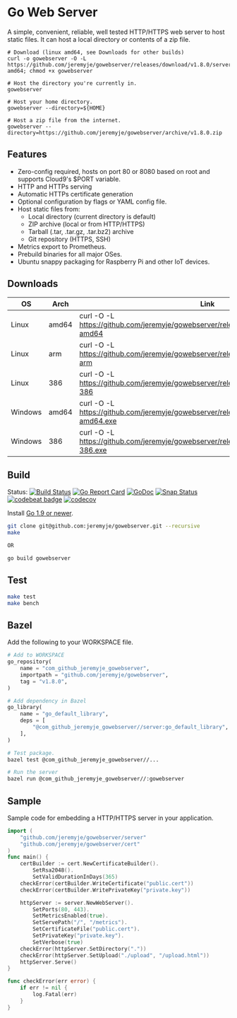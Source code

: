 Go Web Server
=============

A simple, convenient, reliable, well tested HTTP/HTTPS web server to host static files.
It can host a local directory or contents of a zip file.

```
# Download (linux amd64, see Downloads for other builds)
curl -o gowebserver -O -L https://github.com/jeremyje/gowebserver/releases/download/v1.8.0/server-amd64; chmod +x gowebserver

# Host the directory you're currently in.
gowebserver

# Host your home directory.
gowebserver --directory=${HOME}

# Host a zip file from the internet.
gowebserver --directory=https://github.com/jeremyje/gowebserver/archive/v1.8.0.zip
```

Features
--------
 * Zero-config required, hosts on port 80 or 8080 based on root and supports Cloud9's $PORT variable.
 * HTTP and HTTPs serving
 * Automatic HTTPs certificate generation
 * Optional configuration by flags or YAML config file.
 * Host static files from:
   * Local directory (current directory is default)
   * ZIP archive (local or from HTTP/HTTPS)
   * Tarball (.tar, .tar.gz, .tar.bz2) archive
   * Git repository (HTTPS, SSH)
 * Metrics export to Prometheus.
 * Prebuild binaries for all major OSes.
 * Ubuntu snappy packaging for Raspberry Pi and other IoT devices.


Downloads
---------

|    OS    | Arch  | Link
|----------|-------|-------------------------------------------------------------------------------------------
|Linux     | amd64 | curl -O -L https://github.com/jeremyje/gowebserver/releases/download/v1.8.0/server-amd64
|Linux     | arm   | curl -O -L https://github.com/jeremyje/gowebserver/releases/download/v1.8.0/server-arm
|Linux     | 386   | curl -O -L https://github.com/jeremyje/gowebserver/releases/download/v1.8.0/server-386
|Windows   | amd64 | curl -O -L https://github.com/jeremyje/gowebserver/releases/download/v1.8.0/server-amd64.exe
|Windows   | 386   | curl -O -L https://github.com/jeremyje/gowebserver/releases/download/v1.8.0/server-386.exe


Build
-----

Status: [![Build Status](https://secure.travis-ci.org/jeremyje/gowebserver.png)](http://travis-ci.org/jeremyje/gowebserver) [![Go Report Card](https://goreportcard.com/badge/github.com/jeremyje/gowebserver)](https://goreportcard.com/report/github.com/jeremyje/gowebserver) [![GoDoc](https://godoc.org/github.com/jeremyje/gowebserver?status.svg)](https://godoc.org/github.com/jeremyje/gowebserver) [![Snap Status](https://build.snapcraft.io/badge/jeremyje/gowebserver.svg)](https://build.snapcraft.io/user/jeremyje/gowebserver) [![codebeat badge](https://codebeat.co/badges/de86a882-9038-4994-afe2-fea7d93f63cb)](https://codebeat.co/projects/github-com-jeremyje-gowebserver-master) [![codecov](https://codecov.io/gh/jeremyje/gowebserver/branch/master/graph/badge.svg)](https://codecov.io/gh/jeremyje/gowebserver)

Install [Go 1.9 or newer](https://golang.org/dl/).

```bash
git clone git@github.com:jeremyje/gowebserver.git --recursive
make

OR

go build gowebserver
```

Test
----

```bash
make test
make bench
```

Bazel
-----
Add the following to your WORKSPACE file.

```python
# Add to WORKSPACE
go_repository(
    name = "com_github_jeremyje_gowebserver",
    importpath = "github.com/jeremyje/gowebserver",
    tag = "v1.8.0",
)

# Add dependency in Bazel
go_library(
    name = "go_default_library",
    deps = [
        "@com_github_jeremyje_gowebserver//server:go_default_library",
    ],
)
```

```bash
# Test package.
bazel test @com_github_jeremyje_gowebserver//...

# Run the server
bazel run @com_github_jeremyje_gowebserver//:gowebserver
```

Sample
------
Sample code for embedding a HTTP/HTTPS server in your application.

```go
import (
	"github.com/jeremyje/gowebserver/server"
	"github.com/jeremyje/gowebserver/cert"
)
func main() {
	certBuilder := cert.NewCertificateBuilder().
		SetRsa2048().
		SetValidDurationInDays(365)
	checkError(certBuilder.WriteCertificate("public.cert"))
	checkError(certBuilder.WritePrivateKey("private.key"))

	httpServer := server.NewWebServer().
		SetPorts(80, 443).
		SetMetricsEnabled(true).
		SetServePath("/", "/metrics").
		SetCertificateFile("public.cert").
		SetPrivateKey("private.key").
		SetVerbose(true)
	checkError(httpServer.SetDirectory("."))
	checkError(httpServer.SetUpload("./upload", "/upload.html"))
	httpServer.Serve()
}

func checkError(err error) {
	if err != nil {
		log.Fatal(err)
	}
}
```
